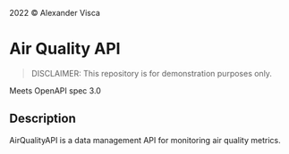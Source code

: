 2022 &copy; Alexander Visca
# Air Quality API
>DISCLAIMER: This repository is for demonstration purposes only.

Meets OpenAPI spec 3.0

## Description

AirQualityAPI is a data management API for monitoring air quality metrics.


